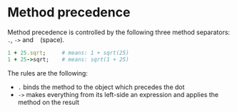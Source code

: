 # Method precedence

Method precedence is controlled by the following three method separators: `.`, `->` and ` ` (space).

```ruby
1 + 25.sqrt;     # means: 1 + sqrt(25)
1 + 25->sqrt;    # means: sqrt(1 + 25)
```

The rules are the following:

- `.` binds the method to the object which precedes the dot
- `->` makes everything from its left-side an expression and applies the method on the result

